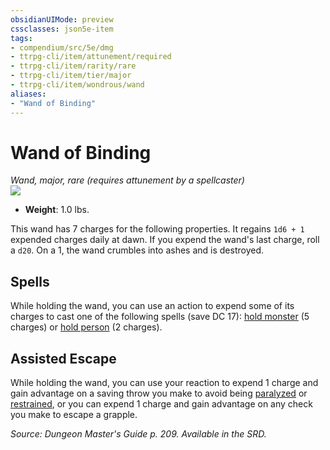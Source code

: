 ```yaml
---
obsidianUIMode: preview
cssclasses: json5e-item
tags:
- compendium/src/5e/dmg
- ttrpg-cli/item/attunement/required
- ttrpg-cli/item/rarity/rare
- ttrpg-cli/item/tier/major
- ttrpg-cli/item/wondrous/wand
aliases: 
- "Wand of Binding"
---
```

# Wand of Binding
*Wand, major, rare (requires attunement by a spellcaster)*  
![](/3-Mechanics/CLI/items/img/wand-of-binding.webp#right)  

- **Weight**: 1.0 lbs.

This wand has 7 charges for the following properties. It regains `1d6 + 1` expended charges daily at dawn. If you expend the wand's last charge, roll a `d20`. On a 1, the wand crumbles into ashes and is destroyed.

## Spells

While holding the wand, you can use an action to expend some of its charges to cast one of the following spells (save DC 17): [hold monster](/3-Mechanics/CLI/spells/hold-monster.md) (5 charges) or [hold person](/3-Mechanics/CLI/spells/hold-person.md) (2 charges).

## Assisted Escape

While holding the wand, you can use your reaction to expend 1 charge and gain advantage on a saving throw you make to avoid being [paralyzed](/3-Mechanics/CLI/rules/conditions.md#paralyzed) or [restrained](/3-Mechanics/CLI/rules/conditions.md#restrained), or you can expend 1 charge and gain advantage on any check you make to escape a grapple.

*Source: Dungeon Master's Guide p. 209. Available in the SRD.*